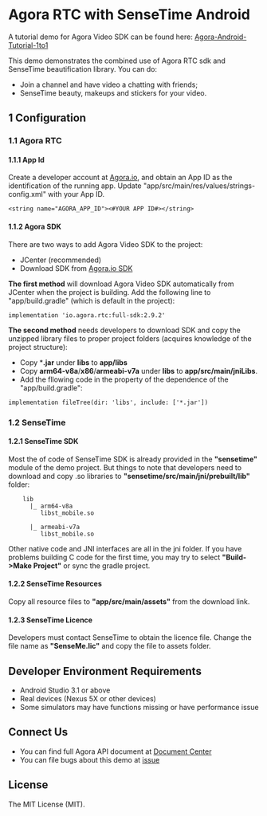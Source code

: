 # Agora RTC with SenseTime Android

A tutorial demo for Agora Video SDK can be found here: [Agora-Android-Tutorial-1to1](https://github.com/AgoraIO/Basic-Video-Call/tree/master/One-to-One-Video/Agora-Android-Tutorial-1to1)

This demo demonstrates the combined use of Agora RTC sdk and SenseTime beautification library. You can do:

- Join a channel and have video a chatting with friends;
- SenseTime beauty, makeups and stickers for your video.

## 1 Configuration

### 1.1 Agora RTC
#### 1.1.1 App Id

Create a developer account at [Agora.io](https://dashboard.agora.io/signin/), and obtain an App ID as the identification of the running app. Update "app/src/main/res/values/strings-config.xml" with your App ID.

```
<string name="AGORA_APP_ID"><#YOUR APP ID#></string>
```

#### 1.1.2 Agora SDK

There are two ways to add Agora Video SDK to the project:

* JCenter (recommended)
* Download SDK from [Agora.io SDK](https://docs.agora.io/en/Agora%20Platform/downloads)

**The first method** will download Agora Video SDK automatically from JCenter when the project is building. Add the following line to "app/build.gradle" (which is default in the project):
```
implementation 'io.agora.rtc:full-sdk:2.9.2'
```

**The second method** needs developers to download SDK and copy the unzipped library files to proper project folders (acquires knowledge of the project structure):

* Copy ***.jar** under **libs** to **app/libs**
* Copy **arm64-v8a**/**x86**/**armeabi-v7a** under **libs** to **app/src/main/jniLibs**.
* Add the fllowing code in the property of the dependence of the "app/build.gradle":

```
implementation fileTree(dir: 'libs', include: ['*.jar'])
```

### 1.2 SenseTime

#### 1.2.1 SenseTime SDK

Most the of code of SenseTime SDK is already provided in the **"sensetime"** module of the demo project. But things to note that developers need to download and copy .so libraries to **"sensetime/src/main/jni/prebuilt/lib"** folder:
```
    lib
      |_ arm64-v8a
         libst_mobile.so
         
      |_ armeabi-v7a
         libst_mobile.so
```

Other native code and JNI interfaces are all in the jni folder. If you have problems building C code for the first time, you may try to select **"Build->Make Project"** or sync the gradle project.

#### 1.2.2 SenseTime Resources

Copy all resource files to **"app/src/main/assets"** from the download link.


#### 1.2.3 SenseTime Licence

Developers must contact SenseTime to obtain the licence file. Change the file name as **"SenseMe.lic"** and copy the file to assets folder.


## Developer Environment Requirements
- Android Studio 3.1 or above
- Real devices (Nexus 5X or other devices)
- Some simulators may have functions missing or have performance issue

## Connect Us

- You can find full Agora API document at [Document Center](https://docs.agora.io/en/)
- You can file bugs about this demo at [issue](https://github.com/AgoraIO/Agora-With-SenseTime/issues)

## License

The MIT License (MIT).